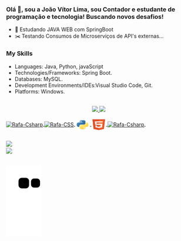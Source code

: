 
### Olá 👋, sou a João Vítor Lima, sou Contador e  estudante de programação e tecnologia! Buscando novos desafios!

 - 📘 Estudando JAVA WEB com SpringBoot 
 - ✂️ Testando Consumos de Microserviços de API's externas...

### My Skills 
* Languages: Java, Python, javaScript
* Technologies/Frameworks: Spring Boot.
* Databases: MySQL.
* Development Environments/IDEs:Visual Studio Code, Git.
* Platforms: Windows.

</br>
<div align="center">
  <a href="https://github.com/JOAOVITORLIMAS">
  <img height="150em" src="https://github-readme-stats.vercel.app/api?username=JOAOVITORLIMAS&show_icons=true&theme=dracula&include_all_commits=true&count_private=true"/>
  <img height="100em" src="https://github-readme-stats.vercel.app/api/top-langs/?username=JOAOVITORLIMAS&layout=compact&langs_count=7&theme=dracula"/>
</div>



<div style="display: inline_block"><br>

  <img align="center" alt="Rafa-Csharp" height="30" width="40" src="https://cdn.jsdelivr.net/gh/devicons/devicon/icons/java/java-original-wordmark.svg">
  <img align="center" alt="Rafa-CSS" height="30" width="40"  src="https://cdn.jsdelivr.net/gh/devicons/devicon/icons/spring/spring-original-wordmark.svg"/>
  <img align="center" alt="Rafa-Python" height="30" width="40" src="https://raw.githubusercontent.com/devicons/devicon/master/icons/python/python-original.svg">
  <img align="center" alt="Rafa-HTML" height="30" width="40" src="https://raw.githubusercontent.com/devicons/devicon/master/icons/html5/html5-original.svg">
  <img align="center" alt="Rafa-Csharp" height="30" width="40" src="https://cdn.jsdelivr.net/gh/devicons/devicon/icons/filezilla/filezilla-plain.svg" />
  <img  />
  
  ##
  
 <div>
 
  <a href="https://www.instagram.com/jvlimas" target="_blank"><img src="https://img.shields.io/badge/-Instagram-%23E4405F?style=for-the-badge&logo=instagram&logoColor=white" target="_blank"></a> 	
  <a href="https://www.linkedin.com/in/joaovitorlima/" target="_blank"><img src="https://img.shields.io/badge/-LinkedIn-%230077B5?style=for-the-badge&logo=linkedin&logoColor=white" target="_blank"></a> 
 <div>
 
 ##

  
![Snake animation](https://github.com/rafaballerini/rafaballerini/blob/output/github-contribution-grid-snake.svg)

